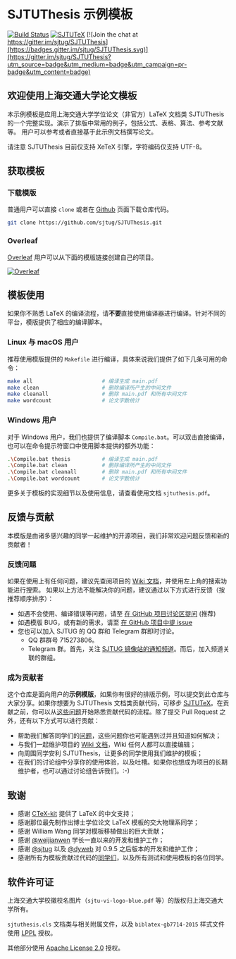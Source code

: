 # SJTUThesis 示例模板

[![Build Status](https://travis-ci.org/sjtug/SJTUThesis.svg?branch=master)](https://travis-ci.org/sjtug/SJTUThesis)
[![SJTUTeX](https://img.shields.io/badge/SJTUTheis-v1.0.0rc7-green.svg)](https://github.com/sjtug/SJTUTeX) 
[![Join the chat at https://gitter.im/sjtug/SJTUThesis](https://badges.gitter.im/sjtug/SJTUThesis.svg)](https://gitter.im/sjtug/SJTUThesis?utm_source=badge&utm_medium=badge&utm_campaign=pr-badge&utm_content=badge)

## 欢迎使用上海交通大学论文模板

本示例模板是应用上海交通大学学位论文（非官方）LaTeX 文档类 SJTUThesis 的一个完整实现。演示了排版中常用的例子，包括公式、表格、算法、参考文献等。
用户可以参考或者直接基于此示例文档撰写论文。

请注意 SJTUThesis 目前仅支持 XeTeX 引擎，字符编码仅支持 UTF-8。

## 获取模板

### 下载模版

普通用户可以直接 `clone` 或者在 [Github](https://github.com/sjtug/SJTUThesis) 页面下载仓库代码。

```bash
git clone https://github.com/sjtug/SJTUThesis.git
```

### Overleaf

[Overleaf](https://www.overleaf.com?r=b3b31f49&rm=d&rs=b) 用户可以从下面的模版链接创建自己的项目。

[![Overleaf](https://img.shields.io/badge/overleaf-sjtuthesis-green.svg)](https://www.overleaf.com/latex/templates/sjtuthesis-latex-thesis-template-for-shanghai-jiao-tong-university/mkdwbyjbtfgg?r=b3b31f49&rm=d&rs=b) 

## 模板使用

如果你不熟悉 LaTeX 的编译流程，请**不要**直接使用编译器进行编译。针对不同的平台，模版提供了相应的编译脚本。

### Linux 与 macOS 用户

推荐使用模版提供的 `Makefile` 进行编译，具体来说我们提供了如下几条可用的命令：

```bash
make all                      # 编译生成 main.pdf
make clean                    # 删除编译所产生的中间文件
make cleanall                 # 删除 main.pdf 和所有中间文件
make wordcount                # 论文字数统计
```

### Windows 用户

对于 Windows 用户，我们也提供了编译脚本 `Compile.bat`。可以双击直接编译，也可以在命令提示符窗口中使用脚本提供的额外功能：

```bash
.\Compile.bat thesis          # 编译生成 main.pdf
.\Compile.bat clean           # 删除编译所产生的中间文件
.\Compile.bat cleanall        # 删除 main.pdf 和所有中间文件
.\Compile.bat wordcount       # 论文字数统计
```

更多关于模板的实现细节以及使用信息，请查看使用文档 `sjtuthesis.pdf`。

## 反馈与贡献

本模版是由诸多感兴趣的同学一起维护的开源项目，我们非常欢迎问题反馈和新的贡献者！

### 反馈问题

如果在使用上有任何问题，建议先查阅项目的 [Wiki 文档](https://github.com/sjtug/SJTUThesis/wiki)，并使用左上角的搜索功能进行搜索。
如果以上方法不能解决你的问题，建议通过以下方式进行反馈（按推荐顺序排序）：

* 如遇不会使用、编译错误等问题，请至 [在 GitHub 项目讨论区提问](https://github.com/sjtug/SJTUThesis/discussions) (推荐)
* 如遇模版 BUG，或有新的需求，请至 [在 GitHub 项目中提 issue](https://github.com/sjtug/SJTUThesis/issue)
* 您也可以加入 SJTUG 的 QQ 群和 Telegram 群即时讨论。
    * QQ 群群号 715273806。
    * Telegram 群。首先，关注 [SJTUG 镜像站的通知频道](https://t.me/sjtug_mirrors_news)。而后，加入频道关联的群组。

### 成为贡献者

这个仓库是面向用户的**示例模版**，如果你有很好的排版示例，可以提交到此仓库与大家分享。如果你想要为 SJTUThesis 文档类贡献代码，可移步 [SJTUTeX](https://github.com/sjtug/SJTUTeX)。在贡献之前，你可以从[这些问题](https://github.com/sjtug/SJTUThesis/issues?q=is%3Aissue+is%3Aopen+label%3Agood-first-issue)开始熟悉贡献代码的流程。除了提交 Pull Request 之外，还有以下方式可以进行贡献：

* 帮助我们解答同学们的[问题](https://github.com/sjtug/SJTUThesis/discussions)，这些问题你也可能遇到过并且知道如何解决；
* 与我们一起维护项目的 [Wiki 文档](https://github.com/sjtug/SJTUThesis/wiki)，Wiki 任何人都可以直接编辑；
* 向周围同学安利 SJTUThesis，让更多的同学使用我们维护的模板；
* 在我们的讨论组中分享你的使用体验，以及吐槽。如果你也想成为项目的长期维护者，也可以通过讨论组告诉我们。:-)


## 致谢

* 感谢 [CTeX-kit](https://github.com/CTeX-org/ctex-kit) 提供了 LaTeX 的中文支持；
* 感谢那位最先制作出博士学位论文 LaTeX 模板的交大物理系同学；
* 感谢 William Wang 同学对模板移植做出的巨大贡献；
* 感谢 [@weijianwen](https://github.com/weijianwen) 学长一直以来的开发和维护工作；
* 感谢 [@sjtug](https://github.com/sjtug) 以及 [@dyweb](https://github.com/dyweb) 对 0.9.5 之后版本的开发和维护工作；
* 感谢所有为模板贡献过代码的[同学们](https://github.com/sjtug/SJTUThesis/graphs/contributors)，以及所有测试和使用模板的各位同学。

## 软件许可证

上海交通大学校徽校名图片（`sjtu-vi-logo-blue.pdf` 等）的版权归上海交通大学所有。

`sjtuthesis.cls` 文档类与相关附属文件，以及 `biblatex-gb7714-2015` 样式文件使用 [LPPL](https://www.latex-project.org/lppl.txt) 授权。

其他部分使用 [Apache License 2.0](LICENSE) 授权。
